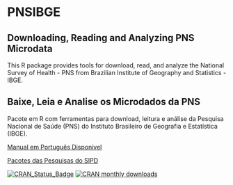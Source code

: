 # PNSIBGE
## Downloading, Reading and Analyzing PNS Microdata

This R package provides tools for download, read, and analyze the National Survey of Health - PNS from Brazilian Institute of Geography and Statistics - IBGE.

## Baixe, Leia e Analise os Microdados da PNS

Pacote em R com ferramentas para download, leitura e análise da Pesquisa Nacional de Saúde (PNS) do Instituto Brasileiro de Geografia e Estatística (IBGE).

[Manual em Português Disponível](https://rpubs.com/gabriel-assuncao-ibge/pns)

[Pacotes das Pesquisas do SIPD](https://cran.r-project.org/package=SIPDIBGE)

[![CRAN_Status_Badge](https://www.r-pkg.org/badges/version/PNSIBGE)](https://cran.r-project.org/package=PNSIBGE) [![CRAN monthly downloads](https://cranlogs.r-pkg.org/badges/PNSIBGE "CRAN monthly downloads")](https://cran.r-project.org/package=PNSIBGE)
